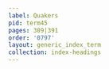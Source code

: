 ```yaml
---
label: Quakers
pid: term45
pages: 309|391
order: '0797'
layout: generic_index_term
collection: index-headings
---
```

